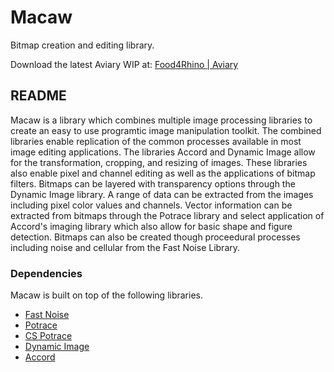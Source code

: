 # Macaw
Bitmap creation and editing library.

Download the latest Aviary WIP at: [Food4Rhino | Aviary](https://www.food4rhino.com/app/aviary) 

## README
Macaw is a library which combines multiple image processing libraries to create an easy to use programtic image manipulation toolkit. The combined libraries enable replication of the common processes available in most image editing applications. The libraries Accord and Dynamic Image allow for the transformation, cropping, and resizing of images. These libraries also enable pixel and channel editing as well as the applications of bitmap filters. Bitmaps can be layered with transparency options through the Dynamic Image library. 
A range of data can be extracted from the images including pixel color values and channels. Vector information can be extracted from bitmaps through the Potrace library and select application of Accord's imaging library which also allow for basic shape and figure detection. 
Bitmaps can also be created though proceedural processes including noise and cellular from the Fast Noise Library.

### Dependencies

Macaw is built on top of the following libraries.
 - [Fast Noise](https://github.com/Auburns/FastNoise_CSharp)
 - [Potrace](http://potrace.sourceforge.net/)
 - [CS Potrace](https://github.com/arkypita/LaserGRBL/tree/master/LaserGRBL/CsPotrace)
 - [Dynamic Image](https://dynamicimage.apphb.com/)
 - [Accord](https://github.com/accord-net/framework/wiki/Imaging)
